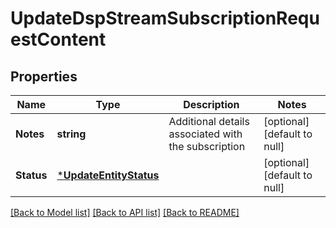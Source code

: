 # UpdateDspStreamSubscriptionRequestContent

## Properties
Name | Type | Description | Notes
------------ | ------------- | ------------- | -------------
**Notes** | **string** | Additional details associated with the subscription | [optional] [default to null]
**Status** | [***UpdateEntityStatus**](UpdateEntityStatus.md) |  | [optional] [default to null]

[[Back to Model list]](../README.md#documentation-for-models) [[Back to API list]](../README.md#documentation-for-api-endpoints) [[Back to README]](../README.md)

